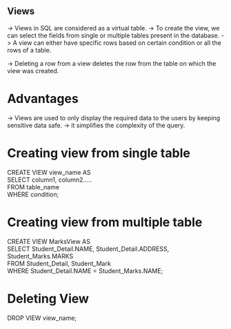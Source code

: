 <h2>Views</h2>

-> Views in SQL are considered as a virtual table.
-> To create the view, we can select the fields from single or multiple tables present in the database.
-> A view can either have specific rows based on certain condition or all the rows of a table.

-> Deleting a row from a view deletes the row from the table on which the view was created.

# Advantages

-> Views are used to only display the required data to the users by keeping sensitive data safe.
-> it simplifies the complexity of the query.

# Creating view from single table

CREATE VIEW view_name AS  
SELECT column1, column2.....  
FROM table_name  
WHERE condition;

# Creating view from multiple table

CREATE VIEW MarksView AS  
SELECT Student_Detail.NAME, Student_Detail.ADDRESS, Student_Marks.MARKS  
FROM Student_Detail, Student_Mark  
WHERE Student_Detail.NAME = Student_Marks.NAME;

# Deleting View

DROP VIEW view_name;
